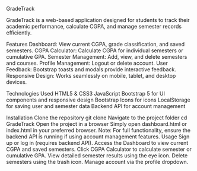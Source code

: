 GradeTrack

GradeTrack is a web-based application designed for students to track their academic performance, calculate CGPA, and manage semester records efficiently.

Features
Dashboard: View current CGPA, grade classification, and saved semesters.
CGPA Calculator: Calculate CGPA for individual semesters or cumulative GPA.
Semester Management: Add, view, and delete semesters and courses.
Profile Management: Logout or delete account.
User Feedback: Bootstrap toasts and modals provide interactive feedback.
Responsive Design: Works seamlessly on mobile, tablet, and desktop devices.

Technologies Used
HTML5 & CSS3
JavaScript 
Bootstrap 5 for UI components and responsive design
Bootstrap Icons for icons
LocalStorage for saving user and semester data 
Backend API for account management

Installation
Clone the repository
git clone <repository-url>
Navigate to the project folder
cd GradeTrack
Open the project in a browser
Simply open dashboard.html or index.html in your preferred browser.
Note: For full functionality, ensure the backend API is running if using account management features.
Usage
Sign up or log in (requires backend API).
Access the Dashboard to view current CGPA and saved semesters.
Click CGPA Calculator to calculate semester or cumulative GPA.
View detailed semester results using the eye icon.
Delete semesters using the trash icon.
Manage account via the profile dropdown.
